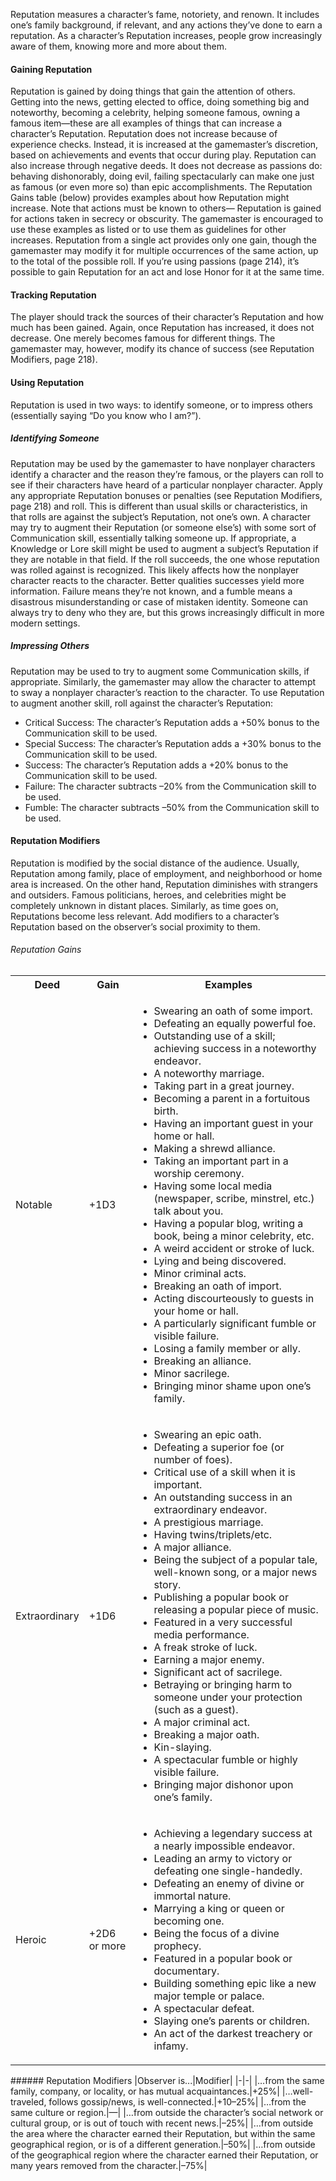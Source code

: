 Reputation measures a character’s fame, notoriety, and renown.
It includes one’s family background, if relevant, and any actions they’ve done to earn a reputation. As a character’s Reputation increases, people grow increasingly aware of them, knowing more and more about them.
#### Gaining Reputation
Reputation is gained by doing things that gain the attention of others. Getting into the news, getting elected to office, doing something big and noteworthy, becoming a celebrity, helping someone famous, owning a famous item—these are all examples of things that can increase a character’s Reputation.
Reputation does not increase because of experience checks. Instead, it is increased at the gamemaster’s discretion, based on achievements and events that occur during play. Reputation can also increase through negative deeds. It does not decrease as passions do: behaving dishonorably, doing evil, failing spectacularly can make one just as famous (or even more so) than epic accomplishments.
The Reputation Gains table (below) provides examples about how Reputation might increase. Note that actions must be known to others— Reputation is gained for actions taken in secrecy or obscurity. The gamemaster is encouraged to use these examples as listed or to use them as guidelines for other increases.
Reputation from a single act provides only one gain, though the gamemaster may modify it for multiple occurrences of the same action, up to the total of the possible roll. If you’re using passions (page 214), it’s possible to gain Reputation for an act and lose Honor for it at the same time.
#### Tracking Reputation
The player should track the sources of their character’s Reputation and how much has been gained. Again, once Reputation has increased, it does not decrease.
One merely becomes famous for different things. The gamemaster may, however, modify its chance of success (see Reputation Modifiers, page 218).
#### Using Reputation
Reputation is used in two ways: to identify someone, or to impress others (essentially saying “Do you know who I am?”).
##### Identifying Someone
Reputation may be used by the gamemaster to have nonplayer characters identify a character and the reason they’re famous, or the players can roll to see if their characters have heard of a particular nonplayer character.
Apply any appropriate Reputation bonuses or penalties (see Reputation Modifiers, page 218) and roll. This is different than usual skills or characteristics, in that rolls are against the subject’s Reputation, not one’s own. A character may try to augment their Reputation (or someone else’s) with some sort of Communication skill, essentially talking someone up. If appropriate, a Knowledge or Lore skill might be used to augment a subject’s Reputation if they are notable in that field.
If the roll succeeds, the one whose reputation was rolled against is recognized. This likely affects how the nonplayer character reacts to the character. Better qualities successes yield more information. Failure means they’re not known, and a fumble means a disastrous misunderstanding or case of mistaken identity.
Someone can always try to deny who they are, but this grows increasingly difficult in more modern settings.
##### Impressing Others
Reputation may be used to try to augment some Communication skills, if appropriate. Similarly, the gamemaster may allow the character to attempt to sway a nonplayer character’s reaction to the character.
To use Reputation to augment another skill, roll against the character’s Reputation:
- Critical Success: The character’s Reputation adds a +50% bonus to the Communication skill to be used.
- Special Success: The character’s Reputation adds a +30% bonus to the Communication skill to be used.
- Success: The character’s Reputation adds a +20% bonus to the Communication skill to be used.
- Failure: The character subtracts –20% from the Communication skill to be used.
- Fumble: The character subtracts –50% from the Communication skill to be used.
#### Reputation Modifiers
Reputation is modified by the social distance of the audience. Usually, Reputation among family, place of employment, and neighborhood or home area is increased. On the other hand, Reputation diminishes with strangers and outsiders. Famous politicians, heroes, and celebrities might be completely unknown in distant places. Similarly, as time goes on, Reputations become less relevant. Add modifiers to a character’s Reputation based on the observer’s social proximity to them.
###### Reputation Gains
<table style="width:100%">
<tr><th>Deed</th><th>Gain</th><th>Examples</th></tr>
<tr><td>Notable</td><td>+1D3</td><td><ul><li>Swearing an oath of some import.</li> <li>Defeating an equally powerful foe.</li> <li>Outstanding use of a skill; achieving success in a noteworthy endeavor.</li> <li>A noteworthy marriage.</li> <li>Taking part in a great journey.</li> <li>Becoming a parent in a fortuitous birth.</li> <li>Having an important guest in your home or hall.</li> <li>Making a shrewd alliance.</li> <li>Taking an important part in a worship ceremony.</li> <li>Having some local media (newspaper, scribe, minstrel, etc.) talk about you.</li> <li>Having a popular blog, writing a book, being a minor celebrity, etc.</li> <li>A weird accident or stroke of luck.</li> <li>Lying and being discovered.</li> <li>Minor criminal acts.</li> <li>Breaking an oath of import.</li> <li>Acting discourteously to guests in your home or hall.</li> <li>A particularly significant fumble or visible failure.</li> <li>Losing a family member or ally.</li> <li>Breaking an alliance.</li> <li>Minor sacrilege.</li> <li>Bringing minor shame upon one’s family.</li></ul></td></tr>
<tr><td>Extraordinary</td><td>+1D6</td><td><ul><li>Swearing an epic oath.</li> <li>Defeating a superior foe (or number of foes).</li> <li>Critical use of a skill when it is important.</li> <li>An outstanding success in an extraordinary endeavor.</li> <li>A prestigious marriage.</li> <li>Having twins/triplets/etc.</li> <li>A major alliance.</li> <li>Being the subject of a popular tale, well-known song, or a major news story.</li> <li>Publishing a popular book or releasing a popular piece of music.</li> <li>Featured in a very successful media performance.</li> <li>A freak stroke of luck.</li> <li>Earning a major enemy.</li> <li>Significant act of sacrilege.</li> <li>Betraying or bringing harm to someone under your protection (such as a guest).</li> <li>A major criminal act.</li> <li>Breaking a major oath.</li> <li>Kin-slaying.</li> <li>A spectacular fumble or highly visible failure.</li> <li>Bringing major dishonor upon one’s family.</li></ul></td></tr>
<tr><td>Heroic</td><td>+2D6 or more</td><td><ul><li>Achieving a legendary success at a nearly impossible endeavor.</li> <li>Leading an army to victory or defeating one single-handedly.</li> <li>Defeating an enemy of divine or immortal nature.</li> <li>Marrying a king or queen or becoming one.</li> <li>Being the focus of a divine prophecy.</li> <li>Featured in a popular book or documentary.</li> <li>Building something epic like a new major temple or palace.</li> <li>A spectacular defeat.</li> <li>Slaying one’s parents or children.</li> <li>An act of the darkest treachery or infamy.</li></ul></td></tr>
</table>
###### Reputation Modifiers
|Observer is...|Modifier|
|-|-|
|…from the same family, company, or locality, or has mutual acquaintances.|+25%|
|…well-traveled, follows gossip/news, is well-connected.|+10–25%|
|…from the same culture or region.|—|
|…from outside the character’s social network or cultural group, or is out of touch with recent news.|–25%|
|…from outside the area where the character earned their Reputation, but within the same geographical region, or is of a different generation.|–50%|
|…from outside of the geographical region where the character earned their Reputation, or many years removed from the character.|–75%|

